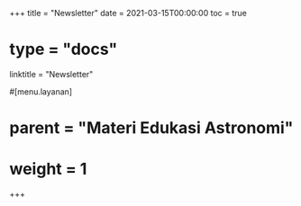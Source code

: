 +++
title = "Newsletter"
date = 2021-03-15T00:00:00
toc = true
# type = "docs"

linktitle = "Newsletter"

#[menu.layanan]
#    parent = "Materi Edukasi Astronomi"
#    weight = 1
+++